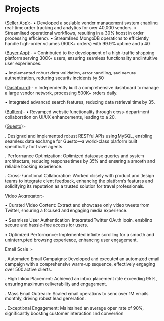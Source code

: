 # Projects
([Seller App](https://sellers.kiko.live/)):-
• Developed a scalable vendor management system enabling real-time order tracking and analytics for over 40,000 vendors.
• Streamlined operational workflows, resulting in a 30% boost in order processing efficiency.
• Streamlined MongoDB operations to efficiently handle high-order volumes (600K+ orders) with
   99.9% uptime and a 40

([Buyer App](https://shops.kiko.live/)):-
• Contributed to the development of a high-traffic shopping platform serving 300K+ users, ensuring seamless functionality and intuitive user experiences.

• Implemented robust data validation, error handling, and secure authentication, reducing security incidents by 50

([Dashboard](https://dashboard.kiko.live/)):-
• Independently built a comprehensive dashboard to manage a large vendor network, processing 500K+ orders daily.

• Integrated advanced search features, reducing data retrieval time by 35.


([Bullten](https://www.bullten.com/)):-
• Revamped website functionality through cross-department collaboration on UI/UX enhancements, leading to a 20.


([Guesto](https://agents.guestoapp.com/)):-

 . Designed and implemented robust RESTful APIs using MySQL, enabling seamless data exchange for Guesto—a world-class platform built specifically for travel agents.
 
 . Performance Optimization: Optimized database queries and system architecture, reducing response times by 35\% and ensuring a smooth and reliable booking experience.
 
 . Cross-Functional Collaboration: Worked closely with product and design teams to integrate client feedback, enhancing the platform’s features and solidifying its reputation as a trusted solution for travel professionals.

Video Aggregator:-

• Curated Video Content: Extract and showcase only video tweets from Twitter, ensuring a focused and engaging media experience.

• Seamless User Authentication: Integrated Twitter OAuth login, enabling secure and hassle-free access for users.

• Optimized Performance: Implemented infinite scrolling for a smooth and uninterrupted browsing experience, enhancing user engagement.

Email Scale :-

. Automated Email Campaigns: Developed and executed an automated email campaign with a comprehensive warm-up sequence, effectively engaging over 500 active clients.

. High Inbox Placement: Achieved an inbox placement rate exceeding 95\%, ensuring maximum deliverability and engagement.

. Mass Email Outreach: Scaled email operations to send over 1M emails monthly, driving robust lead generation.

. Exceptional Engagement: Maintained an average open rate of 90\%, significantly boosting customer interaction and conversion

